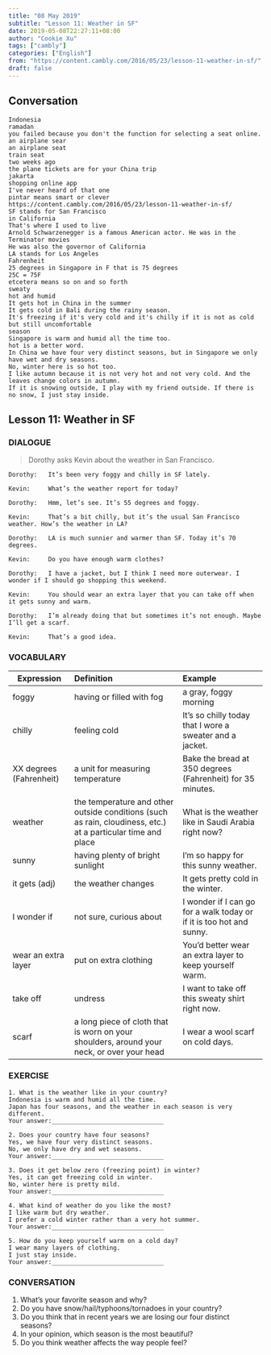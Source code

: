 ```yaml
---
title: "08 May 2019"
subtitle: "Lesson 11: Weather in SF"
date: 2019-05-08T22:27:11+08:00
author: "Cookie Xu"
tags: ["cambly"]
categories: ["English"]
from: "https://content.cambly.com/2016/05/23/lesson-11-weather-in-sf/"
draft: false
---
```


## Conversation

```
Indonesia 
ramadan 
you failed because you don't the function for selecting a seat online. 
an airplane sear 
an airplane seat 
train seat 
two weeks ago 
the plane tickets are for your China trip 
jakarta 
shopping online app 
I've never heard of that one 
pintar means smart or clever 
https://content.cambly.com/2016/05/23/lesson-11-weather-in-sf/ 
SF stands for San Francisco 
in California 
That's where I used to live 
Arnold Schwarzenegger is a famous American actor. He was in the Terminator movies 
He was also the governor of California 
LA stands for Los Angeles 
Fahrenheit 
25 degrees in Singapore in F that is 75 degrees 
25C = 75F 
etcetera means so on and so forth 
sweaty 
hot and humid 
It gets hot in China in the summer 
It gets cold in Bali during the rainy season. 
It's freezing if it's very cold and it's chilly if it is not as cold but still uncomfortable 
season 
Singapore is warm and humid all the time too. 
hot is a better word. 
In China we have four very distinct seasons, but in Singapore we only have wet and dry seasons. 
No, winter here is so hot too. 
I like autumn because it is not very hot and not very cold. And the leaves change colors in autumn. 
If it is snowing outside, I play with my friend outside. If there is no snow, I just stay inside.
```


## Lesson 11: Weather in SF

### DIALOGUE

> Dorothy asks Kevin about the weather in San Francisco.
  
```
Dorothy:   It’s been very foggy and chilly in SF lately.

Kevin:     What’s the weather report for today?

Dorothy:   Hmm, let’s see. It’s 55 degrees and foggy.

Kevin:     That’s a bit chilly, but it’s the usual San Francisco weather. How’s the weather in LA?

Dorothy:   LA is much sunnier and warmer than SF. Today it’s 70 degrees.

Kevin:     Do you have enough warm clothes?

Dorothy:   I have a jacket, but I think I need more outerwear. I wonder if I should go shopping this weekend.

Kevin:     You should wear an extra layer that you can take off when it gets sunny and warm.

Dorothy:   I’m already doing that but sometimes it’s not enough. Maybe I’ll get a scarf.

Kevin:     That’s a good idea.
```

### VOCABULARY

|  Expression   |      Definition      |  Example |
|------------| :----------------|:--------|
|foggy|  having or filled with fog|  a gray, foggy morning| 
|chilly|  feeling cold|  It’s so chilly today that I wore a sweater and a jacket.|
|XX degrees (Fahrenheit)|  a unit for measuring temperature|  Bake the bread at 350 degrees (Fahrenheit) for 35 minutes.|
|weather|  the temperature and other outside conditions (such as rain, cloudiness, etc.) at a particular time and place|  What is the weather like in Saudi Arabia right now?|
|sunny|  having plenty of bright sunlight|  I’m so happy for this sunny weather.|
|it gets (adj)|  the weather changes|  It gets pretty cold in the winter.| 
|I wonder if|  not sure, curious about|  I wonder if I can go for a walk today or if it is too hot and sunny.|
|wear an extra layer|  put on extra clothing|  You’d better wear an extra layer to keep yourself warm.| 
|take off|  undress|  I want to take off this sweaty shirt right now.| 
|scarf|  a long piece of cloth that is worn on your shoulders, around your neck, or over your head|  I wear a wool scarf on cold days.|


### EXERCISE

```
1. What is the weather like in your country?
Indonesia is warm and humid all the time.
Japan has four seasons, and the weather in each season is very different.
Your answer:_______________________________

2. Does your country have four seasons?
Yes, we have four very distinct seasons.
No, we only have dry and wet seasons.
Your answer:_______________________________

3. Does it get below zero (freezing point) in winter?
Yes, it can get freezing cold in winter.
No, winter here is pretty mild.
Your answer:_______________________________

4. What kind of weather do you like the most?
I like warm but dry weather.
I prefer a cold winter rather than a very hot summer.
Your answer:_______________________________

5. How do you keep yourself warm on a cold day?
I wear many layers of clothing.
I just stay inside.
Your answer:_______________________________
```


### CONVERSATION

1. What’s your favorite season and why?
2. Do you have snow/hail/typhoons/tornadoes in your country?
3. Do you think that in recent years we are losing our four distinct seasons?
4. In your opinion, which season is the most beautiful?
5. Do you think weather affects the way people feel?
